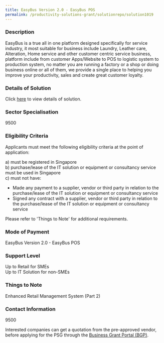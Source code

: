 ```yaml
---
title: EasyBus Version 2.0 - EasyBus POS
permalink: /productivity-solutions-grant/solutionrepo/solution1019
---
```


### Description

EasyBus is a true all in one platform designed specifically for service industry, it most suitable for business include Laundry, Leather care, Alteration, Home service and other customer centric service business, platform include from customer Apps/Website to POS to logistic system to production system, no matter you are running a factory or a shop or doing business online or all of them, we provide a single place to helping you improve your productivity, sales and create great customer loyalty.

### Details of Solution

Click <a href='TrustyTech Pte Ltd' target='_blank' rel='noopener'>here</a> to view details of solution.

### Sector Specialisation

 9500 

### Eligibility Criteria

Applicants must meet the following eligibility criteria at the point of application:

a) must be registered in Singapore <br>
b) purchase/lease of the IT solution or equipment or consultancy service must be used in Singapore <br>
c) must not have:
- Made any payment to a supplier, vendor or third party in relation to the purchase/lease of the IT solution or equipment or consultancy service
- Signed any contract with a supplier, vendor or third party in relation to the purchase/lease of the IT solution or equipment or consultancy service

Please refer to 'Things to Note' for additional requirements.

### Mode of Payment
EasyBus Version 2.0 - EasyBus POS

### Support Level
Up to Retail for SMEs <br>
Up to IT Solution for non-SMEs

### Things to Note
Enhanced Retail Management System (Part 2)

### Contact Information
9500

Interested companies can get a quotation from the pre-approved vendor, before applying for the PSG through the <a target='_blank' rel='noopener' href='https://www.businessgrants.gov.sg/'>Business Grant Portal (BGP)</a>.
